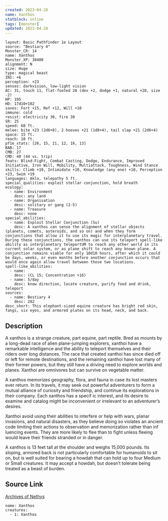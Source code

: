 ```yaml
---
created: 2023-04-28
name: Xanthos
statblock: inline
tags: [monster]
updated: 2023-04-28
---
```

```statblock
layout: Basic Pathfinder 1e Layout
source: "Bestiary 4"
Monster_CR: 14
name: Xanthos
Monster_XP: 38400
alignment: N
size: Huge
type: magical beast
INI: +6
perception: +23
senses: darkvision, low-light vision
AC: 31, touch 11, flat-footed 28 (dex +2, dodge +1, natural +20, size -2)
HP: 195
HD: 17d10+102
saves: Fort +15, Ref +12, Will +10
immune: cold
resist: electricity 30, fire 30
SR: 25
speed: 60 ft.
melee: bite +23 (2d6+8), 2 hooves +21 (1d8+4), tail slap +21 (2d6+4)
space: 15 ft.
reach: 10 ft.
pf1e_stats: [26, 15, 21, 12, 16, 13]
BAB: 17
CMB: 27
CMD: 40 (44 vs. trip)
feats: Blind-Fight, Combat Casting, Dodge, Endurance, Improved Initiative, Iron Will, Mobility, Multiattack, Toughness, Wind Stance
skills: Climb +19, Intimidate +10, Knowledge (any one) +10, Perception +23, Swim +19
languages: Aklo, telepathy 5 ft.
special_qualities: exploit stellar conjunction, hold breath
ecology:
  - name: Environment
    desc: any land
  - name: Organisation
    desc: solitary or gang (2-5)
  - name: Treasure
    desc: none
special_abilities:
  - name: Exploit Stellar Conjunction (Su)
    desc: A xanthos can sense the alignment of stellar objects (planets, comets, asteroids, and so on) and when they form conjunctions that allow it to use its magic for interplanetary travel. During these conjunctions, the xanthos can use its teleport spell-like ability as interplanetary teleportUM to reach any other world in its current solar system, or as plane shift to reach any known plane. A conjunction remains viable for only 10d10 hours, after which it could be days, weeks, or even months before another conjunction occurs that would once again allow travel between those two locations.
spell-like_abilities:
  - name:
    desc: (CL 15; Concentration +16)
  - name: 5/day
    desc: know direction, locate creature, purify food and drink, teleport
sources:
  - name: Bestiary 4
    desc: 282
desc_short: This elephant-sized equine creature has bright red skin, fangs, six eyes, and armored plates on its head, neck, and back.
```
## Description
A xanthos is a strange creature, part equine, part reptile. Bred as mounts by a long-dead race of alien plane-jumping explorers, xanthoi have a remarkable intelligence and the ability to teleport themselves and their riders over long distances. The race that created xanthoi has since died off or left for remote destinations, and the remaining xanthoi have lost many of their former powers, but they still have a driving need to explore worlds and planes. Xanthoi are omnivores but can survive on vegetable matter.

A xanthos memorizes geography, flora, and fauna in case its lost masters ever return. In its travels, it may seek out powerful adventurers to form a mutual alliance of curiosity and friendship, and continue its explorations in their company. Each xanthos has a specif ic interest, and its desire to examine and catalog might be inconvenient or irrelevant to an adventurer’s desires.

Xanthoi avoid using their abilities to interfere or help with wars, planar invasions, and natural disasters, as they believe doing so violates an ancient code limiting their actions to observation and memorization rather than inf luencing events. They are more likely to flee than to fight unless fleeing would leave their friends stranded or in danger.

A xanthos is 13 feet tall at the shoulder and weighs 15,000 pounds. Its sloping, armored back is not particularly comfortable for humanoids to sit on, but is well suited for bearing a howdah that can hold up to four Medium or Small creatures. It may accept a howdah, but doesn’t tolerate being treated as a beast of burden.
## Source Link
[Archives of Nethys](https://aonprd.com/MonsterDisplay.aspx?ItemName=Xanthos)
```encounter-table
name: Xanthos
creatures:
  - 1: Xanthos
```
